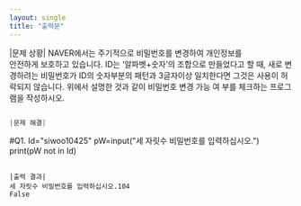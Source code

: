 ```yaml
---
layout: single
title: "출력문"
---
```


|문제 상황|
NAVER에서는 주기적으로 비밀번호를 변경하여 개인정보를  
안전하게 보호하고 있습니다. 
ID는 ‘알파벳+숫자’의 조합으로 만들었다고 할 때, 새로 변경하려는 비밀번호가 ID의 숫자부분의 패턴과 3글자이상 일치한다면 그것은 사용이 허락되지 않습니다. 
  위에서 설명한 것과 같이 비밀번호 변경 가능 여 
부를 체크하는 프로그램을 작성하시오.    

~~~python

|문제 해결|
~~~
#Q1.
Id="siwoo10425"
pW=input("세 자릿수 비밀번호를 입력하십시오.")
print(pW not in Id)
~~~

|출력 결과|
세 자릿수 비밀번호를 입력하십시오.104
False
